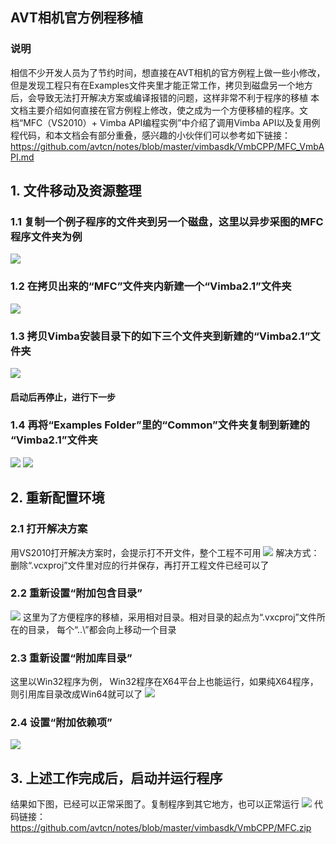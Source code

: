AVT相机官方例程移植
---

### 说明
相信不少开发人员为了节约时间，想直接在AVT相机的官方例程上做一些小修改，但是发现工程只有在Examples文件夹里才能正常工作，拷贝到磁盘另一个地方后，会导致无法打开解决方案或编译报错的问题，这样非常不利于程序的移植
本文档主要介绍如何直接在官方例程上修改，使之成为一个方便移植的程序。文档“MFC（VS2010）+ Vimba API编程实例”中介绍了调用Vimba API以及复用例程代码，和本文档会有部分重叠，感兴趣的小伙伴们可以参考如下链接：
https://github.com/avtcn/notes/blob/master/vimbasdk/VmbCPP/MFC_VmbAPI.md

## 1.	文件移动及资源整理
### 1.1 复制一个例子程序的文件夹到另一个磁盘，这里以异步采图的MFC程序文件夹为例
![](ImageFolder2/1.png) 
### 1.2 在拷贝出来的“MFC”文件夹内新建一个“Vimba2.1”文件夹
![](ImageFolder2/2.png)
### 1.3 拷贝Vimba安装目录下的如下三个文件夹到新建的“Vimba2.1”文件夹
![](ImageFolder2/3.png)
#### 启动后再停止，进行下一步
### 1.4	再将“Examples Folder”里的“Common”文件夹复制到新建的 “Vimba2.1”文件夹
![](ImageFolder2/4.png)
![](ImageFolder2/5.png)

## 2.	重新配置环境
### 2.1 打开解决方案
用VS2010打开解决方案时，会提示打不开文件，整个工程不可用
![](ImageFolder2/6.png)
解决方式：删除“.vcxproj”文件里对应的行并保存，再打开工程文件已经可以了


### 2.2 重新设置“附加包含目录”
![](ImageFolder2/7.png)
这里为了方便程序的移植，采用相对目录。相对目录的起点为“.vxcproj”文件所在的目录， 每个“..\”都会向上移动一个目录
### 2.3 重新设置“附加库目录”
这里以Win32程序为例， Win32程序在X64平台上也能运行，如果纯X64程序，则引用库目录改成Win64就可以了
![](ImageFolder2/8.png)
### 2.4 设置“附加依赖项”
![](ImageFolder2/9.png)


## 3.	上述工作完成后，启动并运行程序
结果如下图，已经可以正常采图了。复制程序到其它地方，也可以正常运行
![](ImageFolder2/10.png)
代码链接：https://github.com/avtcn/notes/blob/master/vimbasdk/VmbCPP/MFC.zip




